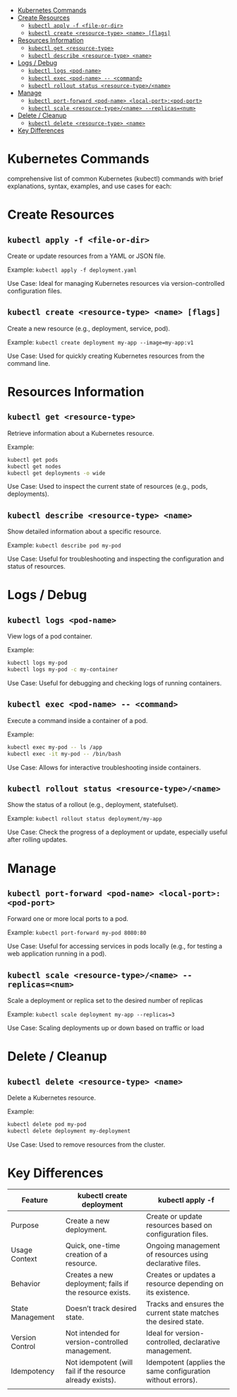 - [Kubernetes Commands](#kubernetes-commands)
- [Create Resources](#create-resources)
  - [`kubectl apply -f <file-or-dir>`](#kubectl-apply--f-file-or-dir)
  - [`kubectl create <resource-type> <name> [flags]`](#kubectl-create-resource-type-name-flags)
- [Resources Information](#resources-information)
  - [`kubectl get <resource-type>`](#kubectl-get-resource-type)
  - [`kubectl describe <resource-type> <name>`](#kubectl-describe-resource-type-name)
- [Logs / Debug](#logs--debug)
  - [`kubectl logs <pod-name>`](#kubectl-logs-pod-name)
  - [`kubectl exec <pod-name> -- <command>`](#kubectl-exec-pod-name----command)
  - [`kubectl rollout status <resource-type>/<name>`](#kubectl-rollout-status-resource-typename)
- [Manage](#manage)
  - [`kubectl port-forward <pod-name> <local-port>:<pod-port>`](#kubectl-port-forward-pod-name-local-portpod-port)
  - [`kubectl scale <resource-type>/<name> --replicas=<num>`](#kubectl-scale-resource-typename---replicasnum)
- [Delete / Cleanup](#delete--cleanup)
  - [`kubectl delete <resource-type> <name>`](#kubectl-delete-resource-type-name)
- [Key Differences](#key-differences)


# Kubernetes Commands
comprehensive list of common Kubernetes (kubectl) commands with brief explanations, syntax, examples, and use cases for each:

# Create Resources

## `kubectl apply -f <file-or-dir>`
Create or update resources from a YAML or JSON file.

Example: `kubectl apply -f deployment.yaml`

Use Case: Ideal for managing Kubernetes resources via version-controlled configuration files.

## `kubectl create <resource-type> <name> [flags]`
Create a new resource (e.g., deployment, service, pod).

Example: `kubectl create deployment my-app --image=my-app:v1`

Use Case: Used for quickly creating Kubernetes resources from the command line.


# Resources Information
## `kubectl get <resource-type>`
Retrieve information about a Kubernetes resource.

Example:
```bash
kubectl get pods
kubectl get nodes
kubectl get deployments -o wide
```

Use Case: Used to inspect the current state of resources (e.g., pods, deployments).

## `kubectl describe <resource-type> <name>`
 Show detailed information about a specific resource.

Example: `kubectl describe pod my-pod`

Use Case: Useful for troubleshooting and inspecting the configuration and status of resources.

# Logs / Debug
## `kubectl logs <pod-name>`
View logs of a pod container.

Example:
```bash
kubectl logs my-pod
kubectl logs my-pod -c my-container
```

Use Case: Useful for debugging and checking logs of running containers.

## `kubectl exec <pod-name> -- <command>`
Execute a command inside a container of a pod.

Example:
```bash
kubectl exec my-pod -- ls /app
kubectl exec -it my-pod -- /bin/bash
```

Use Case: Allows for interactive troubleshooting inside containers.

## `kubectl rollout status <resource-type>/<name>`
Show the status of a rollout (e.g., deployment, statefulset).

Example: `kubectl rollout status deployment/my-app`

Use Case: Check the progress of a deployment or update, especially useful after rolling updates.



# Manage
## `kubectl port-forward <pod-name> <local-port>:<pod-port>`
Forward one or more local ports to a pod.

Example: `kubectl port-forward my-pod 8080:80`

Use Case: Useful for accessing services in pods locally (e.g., for testing a web application running in a pod).

## `kubectl scale <resource-type>/<name> --replicas=<num>`
Scale a deployment or replica set to the desired number of replicas

Example: `kubectl scale deployment my-app --replicas=3 `

Use Case: Scaling deployments up or down based on traffic or load


# Delete / Cleanup
## `kubectl delete <resource-type> <name>`
Delete a Kubernetes resource.

Example: 
```bash
kubectl delete pod my-pod
kubectl delete deployment my-deployment
```

Use Case: Used to remove resources from the cluster.




# Key Differences
| Feature	| kubectl create deployment	| kubectl apply -f |
| ----------| --------------------------| ---------------- | 
| Purpose	| Create a new deployment.	| Create or update resources based on configuration files.| 
| Usage Context	| Quick, one-time creation of a resource.	| Ongoing management of resources using declarative files.| 
| Behavior	| Creates a new deployment; fails if the resource exists.	| Creates or updates a resource depending on its existence.| 
| State Management	| Doesn’t track desired state.	| Tracks and ensures the current state matches the desired state.| 
| Version Control	| Not intended for version-controlled management.	| Ideal for version-controlled, declarative management.| 
| Idempotency	| Not idempotent (will fail if the resource already exists).	| Idempotent (applies the same configuration without errors).| 
| | |  | 